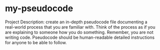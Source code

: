 # my-pseudocode
Project Description: create an in-depth pseudocode file documenting a real-world process that you are familiar with.  Think of the process as if you are explaining to someone how you do something. Remember, you are not writing code.   Pseudocode should be human-readable detailed instructions for anyone to be able to follow.
